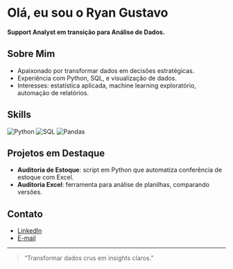 # Olá, eu sou o Ryan Gustavo

**Support Analyst em transição para Análise de Dados.**

##  Sobre Mim
- Apaixonado por transformar dados em decisões estratégicas.
- Experiência com Python, SQL, e visualização de dados.
- Interesses: estatística aplicada, machine learning exploratório, automação de relatórios.

##  Skills
![Python](https://img.shields.io/badge/Python-3776AB?logo=python&logoColor=white)
![SQL](https://img.shields.io/badge/SQL-003B57?logo=postgresql&logoColor=white)
![Pandas](https://img.shields.io/badge/Pandas-150458?logo=pandas&logoColor=white)

##  Projetos em Destaque
- **Auditoria de Estoque**: script em Python que automatiza conferência de estoque com Excel.  
- **Auditoria Excel**: ferramenta para análise de planilhas, comparando versões.

##  Contato
- [LinkedIn](#)
- [E-mail](mailto:seuemail@example.com)

---

> “Transformar dados crus em insights claros.”  

